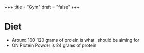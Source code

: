 +++
title = "Gym"
draft = "false"
+++

# Diet
- Around 100-120 grams of protein is what I should be aiming for
- ON Protein Powder is 24 grams of protein
